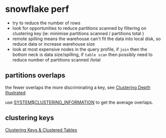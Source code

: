 # snowflake perf

- try to reduce the number of rows
- look for opportunities to reduce partitions scanned by filtering on clustering key (ie: minimise partitions scanned / partitions total )
- remote spilling means the warehouse can't fit the data into local disk, so reduce data or increase warehouse size
- look at most expensive nodes in the query profile, if `join` then the bottom neck is data size/spilling, if `table scan` then possibly need to reduce number of partitions scanned /total

## partitions overlaps

the fewer overlaps the more discriminating a key, see [Clustering Depth Illustrated](https://docs.snowflake.com/en/user-guide/tables-clustering-micropartitions#clustering-depth-illustrated)

use [SYSTEM$CLUSTERING_INFORMATION](https://docs.snowflake.com/en/sql-reference/functions/system_clustering_information) to get the average overlaps.

## clustering keys

[Clustering Keys & Clustered Tables](https://docs.snowflake.com/en/user-guide/tables-clustering-keys)
